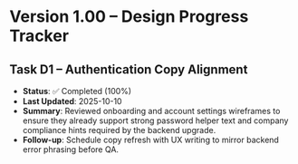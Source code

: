# Version 1.00 – Design Progress Tracker

## Task D1 – Authentication Copy Alignment
- **Status**: ✅ Completed (100%)
- **Last Updated**: 2025-10-10
- **Summary**: Reviewed onboarding and account settings wireframes to ensure they already support strong password helper text and company compliance hints required by the backend upgrade.
- **Follow-up**: Schedule copy refresh with UX writing to mirror backend error phrasing before QA.

